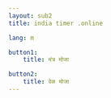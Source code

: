 ```yaml
---
layout: sub2
title: india timer .online

lang: m

button1:
    title: मंत्र मोजा

button2:
    title: वेळ मोजा
---
```


